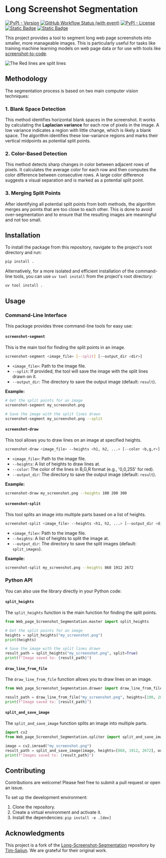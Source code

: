 # Long Screenshot Segmentation

[![PyPI - Version](https://img.shields.io/pypi/v/Web_page_Screenshot_Segmentation)](https://pypi.org/project/Web_page_Screenshot_Segmentation/)
[![GitHub Workflow Status (with event)](https://img.shields.io/github/actions/workflow/status/Ryaang/Web-page-Screenshot-Segmentation/python-publish.yml)](https://github.com/Ryaang/Web-page-Screenshot-Segmentation/actions/workflows/python-publish.yml)
[![PyPI - License](https://img.shields.io/pypi/l/Web_page_Screenshot_Segmentation)](https://pypi.org/project/Web_page_Screenshot_Segmentation/)
[![Static Badge](https://img.shields.io/badge/%E7%AE%80%E4%BD%93%E4%B8%AD%E6%96%87-8A2BE2)](README-ZH.md)
[![Static Badge](https://img.shields.io/badge/English-blue)](README.md)

This project provides a tool to segment long web page screenshots into smaller, more manageable images. This is particularly useful for tasks like training machine learning models on web page data or for use with tools like [screenshot-to-code](https://github.com/abi/screenshot-to-code).

![The Red lines are split lines](images/demo.png)

## Methodology

The segmentation process is based on two main computer vision techniques:

### 1. Blank Space Detection

This method identifies horizontal blank spaces in the screenshot. It works by calculating the **Laplacian variance** for each row of pixels in the image. A low variance indicates a region with little change, which is likely a blank space. The algorithm identifies these low-variance regions and marks their vertical midpoints as potential split points.

### 2. Color-Based Detection

This method detects sharp changes in color between adjacent rows of pixels. It calculates the average color for each row and then computes the color difference between consecutive rows. A large color difference suggests a visual separation and is marked as a potential split point.

### 3. Merging Split Points

After identifying all potential split points from both methods, the algorithm merges any points that are too close to each other. This is done to avoid over-segmentation and to ensure that the resulting images are meaningful and not too small.

## Installation

To install the package from this repository, navigate to the project's root directory and run:

```bash
pip install .
```

Alternatively, for a more isolated and efficient installation of the command-line tools, you can use `uv tool install` from the project's root directory:

```bash
uv tool install .
```

## Usage

### Command-Line Interface

This package provides three command-line tools for easy use:

#### `screenshot-segment`

This is the main tool for finding the split points in an image.

```bash
screenshot-segment <image_file> [--split] [--output_dir <dir>]
```

-   `<image_file>`: Path to the image file.
-   `--split`: If provided, the tool will save the image with the split lines drawn on it.
-   `--output_dir`: The directory to save the output image (default: `result`).

**Example:**

```bash
# Get the split points for an image
screenshot-segment my_screenshot.png

# Save the image with the split lines drawn
screenshot-segment my_screenshot.png --split
```

#### `screenshot-draw`

This tool allows you to draw lines on an image at specified heights.

```bash
screenshot-draw <image_file> --heights <h1, h2, ...> [--color <b,g,r>] [--output_dir <dir>]
```

-   `<image_file>`: Path to the image file.
-   `--heights`: A list of heights to draw lines at.
-   `--color`: The color of the lines in B,G,R format (e.g., '0,0,255' for red).
-   `--output_dir`: The directory to save the output image (default: `result`).

**Example:**

```bash
screenshot-draw my_screenshot.png --heights 100 200 300
```

#### `screenshot-split`

This tool splits an image into multiple parts based on a list of heights.

```bash
screenshot-split <image_file> --heights <h1, h2, ...> [--output_dir <dir>]
```

-   `<image_file>`: Path to the image file.
-   `--heights`: A list of heights to split the image at.
-   `--output_dir`: The directory to save the split images (default: `split_images`).

**Example:**

```bash
screenshot-split my_screenshot.png --heights 868 1912 2672
```

### Python API

You can also use the library directly in your Python code:

#### `split_heights`

The `split_heights` function is the main function for finding the split points.

```python
from Web_page_Screenshot_Segmentation.master import split_heights

# Get the split points for an image
heights = split_heights("my_screenshot.png")
print(heights)

# Save the image with the split lines drawn
result_path = split_heights("my_screenshot.png", split=True)
print(f"Image saved to: {result_path}")
```

#### `draw_line_from_file`

The `draw_line_from_file` function allows you to draw lines on an image.

```python
from Web_page_Screenshot_Segmentation.drawer import draw_line_from_file

result_path = draw_line_from_file("my_screenshot.png", heights=[100, 200, 300])
print(f"Image saved to: {result_path}")
```

#### `split_and_save_image`

The `split_and_save_image` function splits an image into multiple parts.

```python
import cv2
from Web_page_Screenshot_Segmentation.spliter import split_and_save_image

image = cv2.imread("my_screenshot.png")
result_path = split_and_save_image(image, heights=[868, 1912, 2672], output_dir="my_split_images")
print(f"Images saved to: {result_path}")
```

## Contributing

Contributions are welcome! Please feel free to submit a pull request or open an issue.

To set up the development environment:

1.  Clone the repository.
2.  Create a virtual environment and activate it.
3.  Install the dependencies: `pip install -e .[dev]`

## Acknowledgments

This project is a fork of the [Long-Screenshot-Segmentation](https://github.com/Tim-Saijun/Long-Screenshot-Segmentation) repository by [Tim-Saijun](https://github.com/Tim-Saijun). We are grateful for their original work.